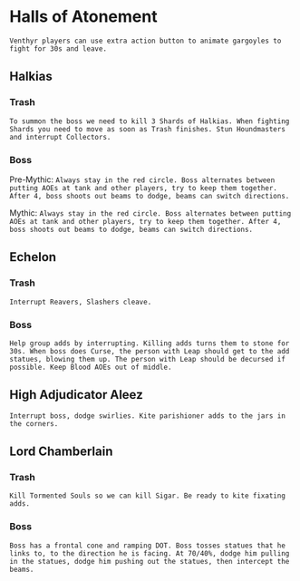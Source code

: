 # Halls of Atonement
`Venthyr players can use extra action button to animate gargoyles to fight for 30s and leave.`

## Halkias
### Trash
`To summon the boss we need to kill 3 Shards of Halkias. When fighting Shards you need to move as soon as Trash finishes. Stun Houndmasters and interrupt Collectors.`

### Boss
Pre-Mythic: `Always stay in the red circle. Boss alternates between putting AOEs at tank and other players, try to keep them together. After 4, boss shoots out beams to dodge, beams can switch directions.`

Mythic: `Always stay in the red circle. Boss alternates between putting AOEs at tank and other players, try to keep them together. After 4, boss shoots out beams to dodge, beams can switch directions.`

## Echelon
### Trash
`Interrupt Reavers, Slashers cleave.`

### Boss
`Help group adds by interrupting. Killing adds turns them to stone for 30s. When boss does Curse, the person with Leap should get to the add statues, blowing them up. The person with Leap should be decursed if possible. Keep Blood AOEs out of middle.`

## High Adjudicator Aleez
`Interrupt boss, dodge swirlies. Kite parishioner adds to the jars in the corners.`

## Lord Chamberlain
### Trash
`Kill Tormented Souls so we can kill Sigar. Be ready to kite fixating adds.`

### Boss
`Boss has a frontal cone and ramping DOT. Boss tosses statues that he links to, to the direction he is facing. At 70/40%, dodge him pulling in the statues, dodge him pushing out the statues, then intercept the beams.`
